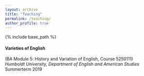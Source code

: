 ```yaml
---
layout: archive
title: "Teaching"
permalink: /teaching/
author_profile: true
---
```


{% include base_path %}

#### Varieties of English  
(BA Module 5: History and Variation of English, Course 5250111)  
_Humboldt University, Department of English and American Studies_  
Summerterm 2019  
